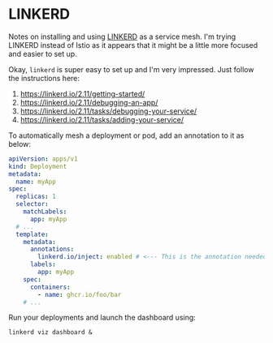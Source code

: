 # LINKERD

Notes on installing and using [LINKERD](https://linkerd.io/2.11/overview/) as a
service mesh. I'm trying LINKERD instead of Istio as it appears that it might
be a little more focused and easier to set up.

Okay, `linkerd` is super easy to set up and I'm very impressed. Just follow
the instructions here: 

1. https://linkerd.io/2.11/getting-started/
2. https://linkerd.io/2.11/debugging-an-app/
3. https://linkerd.io/2.11/tasks/debugging-your-service/
4. https://linkerd.io/2.11/tasks/adding-your-service/

To automatically mesh a deployment or pod, add an annotation to it as below:

```yaml
apiVersion: apps/v1
kind: Deployment
metadata:
  name: myApp
spec:
  replicas: 1
  selector:
    matchLabels:
      app: myApp
  # ...
  template:
    metadata:
      annotations:
        linkerd.io/inject: enabled # <--- This is the annotation needed
      labels:
        app: myApp
    spec:
      containers:
        - name: ghcr.io/foo/bar
    # ...
```

Run your deployments and launch the dashboard using:

```shell
linkerd viz dashboard &
```
